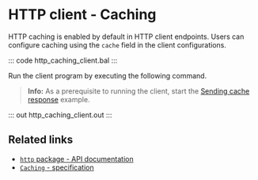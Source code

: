 # HTTP client - Caching

HTTP caching is enabled by default in HTTP client endpoints. Users can configure caching using the `cache` field in the client configurations.

::: code http_caching_client.bal :::

Run the client program by executing the following command.

>**Info:** As a prerequisite to running the client, start the [Sending cache response](learn/by-example/http-service-cache-response/) example.

::: out http_caching_client.out :::

## Related links
- [`http` package - API documentation](https://lib.ballerina.io/ballerina/http/latest/)
- [`Caching` - specification](https://ballerina.io/spec/http/#2412-caching)
